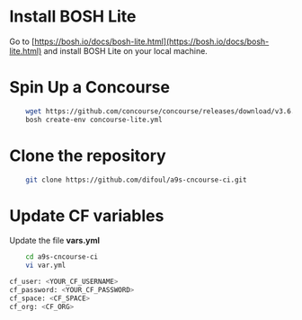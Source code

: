 # Install BOSH Lite
Go to [https://bosh.io/docs/bosh-lite.html](https://bosh.io/docs/bosh-lite.html) and install BOSH Lite on your local machine.

# Spin Up a Concourse

```bash
    wget https://github.com/concourse/concourse/releases/download/v3.6.0/concourse-lite.yml
    bosh create-env concourse-lite.yml
```
# Clone the repository

```bash
    git clone https://github.com/difoul/a9s-cncourse-ci.git
```

# Update CF variables
Update the file **vars.yml**
```bash
    cd a9s-cncourse-ci
    vi var.yml
```

```bash
cf_user: <YOUR_CF_USERNAME>
cf_password: <YOUR_CF_PASSWORD>
cf_space: <CF_SPACE>
cf_org: <CF_ORG>
```

